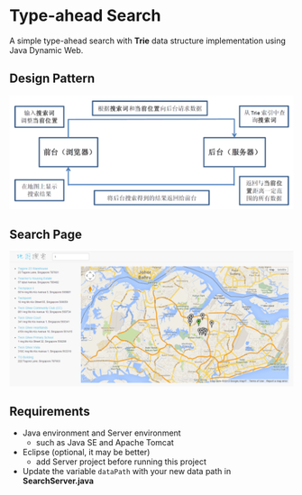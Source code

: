 Type-ahead Search
=============

A simple type-ahead search with **Trie** data structure implementation using Java Dynamic Web.

## Design Pattern

![usage](./WebContent/image/design.png)

## Search Page

![usage](./WebContent/image/searchpage.png)

## Requirements

- Java environment and Server environment
	- such as Java SE and Apache Tomcat
- Eclipse (optional, it may be better)
	- add Server project before running this project
- Update the variable `dataPath` with your new data path in **SearchServer.java**

